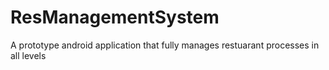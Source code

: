 # ResManagementSystem
A  prototype android application that fully manages restuarant processes in all levels
